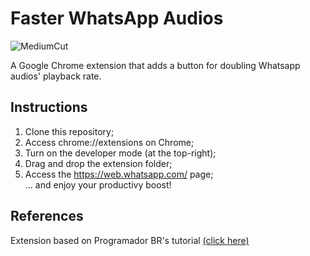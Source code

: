 

# Faster WhatsApp Audios

![MediumCut](https://user-images.githubusercontent.com/52306002/80307339-d2d55400-879e-11ea-8a57-74c16a271c28.png)
 
 A Google Chrome extension that adds a button for doubling Whatsapp audios' playback rate.

## Instructions
1. Clone this repository;
2. Access chrome://extensions on Chrome;
3. Turn on the developer mode (at the top-right);
4. Drag and drop the extension folder;
5. Access the https://web.whatsapp.com/ page;  
... and enjoy your productivy boost!



## References
Extension based on Programador BR's tutorial [(click here)](https://www.youtube.com/watch?v=j0Ih1xVyKbY)

